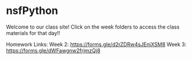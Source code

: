 # nsfPython

Welcome to our class site! Click on the week folders to access the class materials for that day!!

Homework Links:
Week 2: https://forms.gle/d2rZDRw4sJEniXSM8
Week 3: https://forms.gle/dWFawgnw2frjmzQj8

